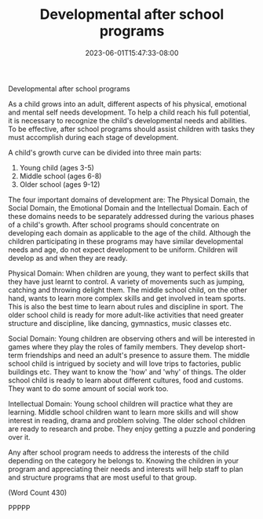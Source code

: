 ﻿---
title: "Developmental after school programs"
date: 2023-06-01T15:47:33-08:00
description: "After School Activities Tips for Web Success"
featured_image: "/images/After School Activities.jpg"
tags: ["After School Activities"]
---

Developmental after school programs

As a child grows into an adult, different aspects of his physical, 
emotional and mental self needs development. To help a child reach his 
full potential, it is necessary to recognize the child's developmental 
needs and abilities. To be effective, after school programs should assist 
children with tasks they must accomplish during each stage of development. 

A child's growth curve can be divided into three main parts:
1) Young child (ages 3-5)
2) Middle school (ages 6-8)
3) Older school (ages 9-12)

The four important domains of development are: The Physical Domain, the 
Social Domain, the Emotional Domain and the Intellectual Domain. Each of 
these domains needs to be separately addressed during the various phases 
of a child's growth. After school programs should concentrate on 
developing each domain as applicable to the age of the child. Although the 
children participating in these programs may have similar developmental 
needs and age, do not expect development to be uniform. Children will 
develop as and when they are ready.

Physical Domain:
When children are young, they want to perfect skills that they have just 
learnt to control. A variety of movements such as jumping, catching and 
throwing delight them. The middle school child, on the other hand, wants 
to learn more complex skills and get involved in team sports. This is also 
the best time to learn about rules and discipline in sport. The older 
school child is ready for more adult-like activities that need greater 
structure and discipline, like dancing, gymnastics, music classes etc. 

Social Domain:
Young children are observing others and will be interested in games where 
they play the roles of family members. They develop short-term friendships 
and need an adult's presence to assure them. The middle school child is 
intrigued by society and will love trips to factories, public buildings 
etc. They want to know the 'how' and 'why' of things. The older school 
child is ready to learn about different cultures, food and customs. They 
want to do some amount of social work too.

Intellectual Domain:
Young school children will practice what they are learning. Middle school 
children want to learn more skills and will show interest in reading, 
drama and problem solving. The older school children are ready to research 
and probe. They enjoy getting a puzzle and pondering over it. 

Any after school program needs to address the interests of the child depending 
on the category he belongs to. Knowing the children in your program and 
appreciating their needs and interests will help staff to plan and 
structure programs that are most useful to that group. 

(Word Count 430)

PPPPP
